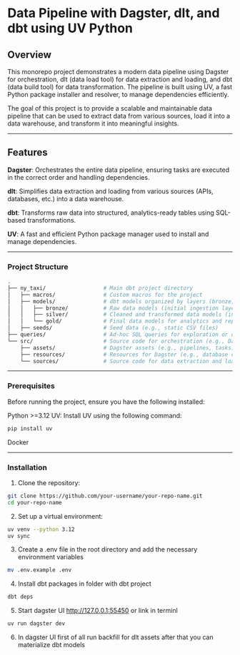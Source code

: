 # Data Pipeline with Dagster, dlt, and dbt using UV Python

## Overview

This monorepo project demonstrates a modern data pipeline using Dagster for orchestration, dlt (data load tool) for data extraction and loading, and dbt (data build tool) for data transformation. The pipeline is built using UV, a fast Python package installer and resolver, to manage dependencies efficiently.

The goal of this project is to provide a scalable and maintainable data pipeline that can be used to extract data from various sources, load it into a data warehouse, and transform it into meaningful insights.

---

## Features

**Dagster**: Orchestrates the entire data pipeline, ensuring tasks are executed in the correct order and handling dependencies.

**dlt**: Simplifies data extraction and loading from various sources (APIs, databases, etc.) into a data warehouse.

**dbt**: Transforms raw data into structured, analytics-ready tables using SQL-based transformations.

**UV**: A fast and efficient Python package manager used to install and manage dependencies.

---

### Project Structure

```bash
.
├── ny_taxi/                  # Main dbt project directory
│   ├── macros/               # Custom macros for the project
│   ├── models/               # dbt models organized by layers (bronze, silver, gold)
│   │   ├── bronze/           # Raw data models (initial ingestion layer)
│   │   ├── silver/           # Cleaned and transformed data models (intermediate layer)
│   │   └── gold/             # Final data models for analytics and reporting
│   ├── seeds/                # Seed data (e.g., static CSV files)
├── queries/                  # Ad-hoc SQL queries for exploration or debugging
└── src/                      # Source code for orchestration (e.g., Dagster, dlt)
    ├── assets/               # Dagster assets (e.g., pipelines, tasks)
    ├── resources/            # Resources for Dagster (e.g., database connections, APIs)
    └── sources/              # Source code for data extraction and loading (e.g., dlt)
```
---

### Prerequisites

Before running the project, ensure you have the following installed:

Python >=3.12
UV: Install UV using the following command:
```bash
pip install uv
```

Docker 

--- 
### Installation

1. Clone the repository:

```bash
git clone https://github.com/your-username/your-repo-name.git
cd your-repo-name
```
2. Set up a virtual environment:
```bash
uv venv --python 3.12
uv sync
```


3. Create a .env file in the root directory and add the necessary environment variables 

```bash
mv .env.example .env
```

4. Install dbt packages in folder with dbt project

```bash
dbt deps
```

5. Start dagster UI http://127.0.0.1:55450 or link in terminl

```bash
uv run dagster dev
```

6. In dagster UI first of all run backfill for dlt assets
after that you can materialize dbt models